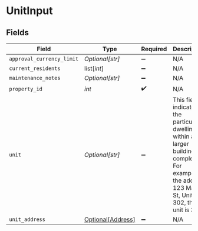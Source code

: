 # UnitInput


## Fields

| Field                                                                                                                                                | Type                                                                                                                                                 | Required                                                                                                                                             | Description                                                                                                                                          |
| ---------------------------------------------------------------------------------------------------------------------------------------------------- | ---------------------------------------------------------------------------------------------------------------------------------------------------- | ---------------------------------------------------------------------------------------------------------------------------------------------------- | ---------------------------------------------------------------------------------------------------------------------------------------------------- |
| `approval_currency_limit`                                                                                                                            | *Optional[str]*                                                                                                                                      | :heavy_minus_sign:                                                                                                                                   | N/A                                                                                                                                                  |
| `current_residents`                                                                                                                                  | list[*int*]                                                                                                                                          | :heavy_minus_sign:                                                                                                                                   | N/A                                                                                                                                                  |
| `maintenance_notes`                                                                                                                                  | *Optional[str]*                                                                                                                                      | :heavy_minus_sign:                                                                                                                                   | N/A                                                                                                                                                  |
| `property_id`                                                                                                                                        | *int*                                                                                                                                                | :heavy_check_mark:                                                                                                                                   | N/A                                                                                                                                                  |
| `unit`                                                                                                                                               | *Optional[str]*                                                                                                                                      | :heavy_minus_sign:                                                                                                                                   | This field indicates the particular dwelling within a larger building or complex. For example, in the address 123 Main St, Unit 302, the unit is 302 |
| `unit_address`                                                                                                                                       | [Optional[Address]](../../models/shared/address.md)                                                                                                  | :heavy_minus_sign:                                                                                                                                   | N/A                                                                                                                                                  |